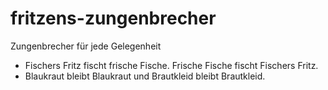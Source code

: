 # fritzens-zungenbrecher
Zungenbrecher für jede Gelegenheit

* Fischers Fritz fischt frische Fische. Frische Fische fischt Fischers Fritz.
* Blaukraut bleibt Blaukraut und Brautkleid bleibt Brautkleid.
